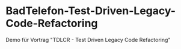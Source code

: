 # BadTelefon-Test-Driven-Legacy-Code-Refactoring
Demo für Vortrag "TDLCR - Test Driven Legacy Code Refactoring"
